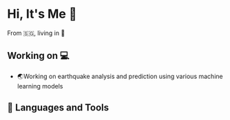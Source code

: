 # Hi, It's Me  👋
From 🇸🇬, living in 🗾


## Working on 💻
- 🌏Working on earthquake analysis and prediction using various machine learning models 


## 🧰 Languages and Tools
